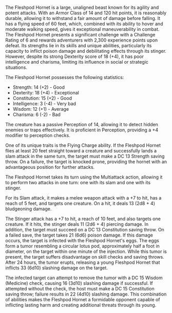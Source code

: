 The Fleshpod Hornet is a large, unaligned beast known for its agility and potent attacks. With an Armor Class of 14 and 120 hit points, it is reasonably durable, allowing it to withstand a fair amount of damage before falling. It has a flying speed of 60 feet, which, combined with its ability to hover and moderate walking speed, gives it exceptional maneuverability in combat. The Fleshpod Hornet presents a significant challenge with a Challenge Rating of 6 and rewards adventurers with 2,300 experience points upon defeat. Its strengths lie in its skills and unique abilities, particularly its capacity to inflict poison damage and debilitating effects through its stinger. However, despite its strong Dexterity score of 18 (+4), it has poor intelligence and charisma, limiting its influence in social or strategic situations.

The Fleshpod Hornet possesses the following statistics:
- Strength: 14 (+2) - Good
- Dexterity: 18 (+4) - Exceptional
- Constitution: 15 (+2) - Good
- Intelligence: 3 (-4) - Very bad
- Wisdom: 12 (+1) - Average
- Charisma: 6 (-2) - Bad

The creature has a passive Perception of 14, allowing it to detect hidden enemies or traps effectively. It is proficient in Perception, providing a +4 modifier to perception checks.

One of its unique traits is the Flying Charge ability. If the Fleshpod Hornet flies at least 20 feet straight toward a creature and successfully lands a slam attack in the same turn, the target must make a DC 13 Strength saving throw. On a failure, the target is knocked prone, providing the hornet with an advantageous position for further attacks.

The Fleshpod Hornet takes its turn using the Multiattack action, allowing it to perform two attacks in one turn: one with its slam and one with its stinger. 

For its Slam attack, it makes a melee weapon attack with a +7 to hit, has a reach of 5 feet, and targets one creature. On a hit, it deals 13 (2d8 + 4) bludgeoning damage.

The Stinger attack has a +7 to hit, a reach of 10 feet, and also targets one creature. If it hits, the stinger deals 11 (2d6 + 4) piercing damage. In addition, the target must succeed on a DC 13 Constitution saving throw. On a failed save, the target takes 21 (6d6) poison damage. If this damage occurs, the target is infected with the Fleshpod Hornet's eggs. The eggs form a tumor resembling a circular lotus pod, approximately half a foot in diameter, on the target within one minute of the injection. While this tumor is present, the target suffers disadvantage on skill checks and saving throws. After 24 hours, the tumor erupts, releasing a young Fleshpod Hornet that inflicts 33 (6d10) slashing damage on the target.

The infected target can attempt to remove the tumor with a DC 15 Wisdom (Medicine) check, causing 16 (3d10) slashing damage if successful. If attempted without the check, the host must make a DC 15 Constitution saving throw; failure results in 22 (4d10) slashing damage. This combination of abilities makes the Fleshpod Hornet a formidable opponent capable of inflicting lasting harm and creating additional threats through its young.